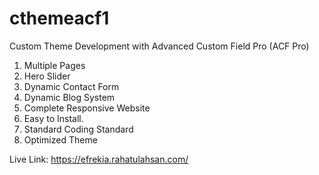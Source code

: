 # cthemeacf1
Custom Theme Development with Advanced Custom Field Pro (ACF Pro)

1. Multiple Pages
2. Hero Slider
3. Dynamic Contact Form
4. Dynamic Blog System
5. Complete Responsive Website
6. Easy to Install.
7. Standard Coding Standard
8. Optimized Theme

Live Link: https://efrekia.rahatulahsan.com/

